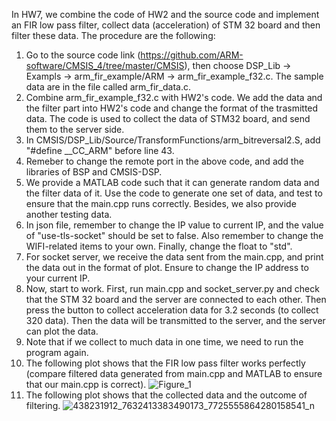 In HW7, we combine the code of HW2 and the source code and implement an FIR low pass filter, collect data (acceleration) of STM 32 board and then filter these data. The procedure are the following:  
1. Go to the source code link (https://github.com/ARM-software/CMSIS_4/tree/master/CMSIS), then choose DSP_Lib -> Exampls -> arm_fir_example/ARM -> arm_fir_example_f32.c. The sample data are in the file called arm_fir_data.c.
2. Combine arm_fir_example_f32.c with HW2's code. We add the data and the filter part into HW2's code and change the format of the trasmitted data. The code is used to collect the data of STM32 board, and send them to the server side.
3. In CMSIS/DSP_Lib/Source/TransformFunctions/arm_bitreversal2.S, add "#define __CC_ARM" before line 43.
4. Remeber to change the remote port in the above code, and add the libraries of BSP and CMSIS-DSP.  
5. We provide a MATLAB code such that it can generate random data and the filter data of it. Use the code to generate one set of data, and test to ensure that the main.cpp runs correctly. Besides, we also provide another testing data.  
6. In json file, remember to change the IP value to current IP, and the value of "use-tls-socket" should be set to false. Also remember to change the WIFI-related items to your own. Finally, change the float to "std".  
7. For socket server, we receive the data sent from the main.cpp, and print the data out in the format of plot. Ensure to change the IP address to your current IP.  
8. Now, start to work. First, run main.cpp and socket_server.py and check that the STM 32 board and the server are connected to each other. Then press the button to collect acceleration data for 3.2 seconds (to collect 320 data). Then the data will be transmitted to the server, and the server can plot the data.  
9. Note that if we collect to much data in one time, we need to run the program again.  
10. The following plot shows that the FIR low pass filter works perfectly (compare filtered data generated from main.cpp and MATLAB to ensure that our main.cpp is correct).  ![Figure_1](https://github.com/Seth7007/embedded_system_HW7/assets/140083766/c32c77a0-60e9-43ca-a0d9-13487837da42)  
11. The following plot shows that the collected data and the outcome of filtering. ![438231912_7632413383490173_7725555864280158541_n](https://github.com/Seth7007/embedded_system_HW7/assets/140083766/4deecc69-c0b8-4eef-91a9-c0e1d4231239)  
